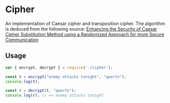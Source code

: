 # Cipher

An implementation of Caesar cipher and transposition cipher.
The algorithm is deduced from the following source:
[Enhancing the Security of Caesar Cipher Substitution
Method using a Randomized Approach for more Secure
Communication](https://arxiv.org/pdf/1512.05483.pdf)

## Usage

```js
var { encrypt, decrypt } = require('./cipher');

const t = encrypt("enemy attacks tonight", "qwertn");
console.log(t);

const r = decrypt(t, "qwertn");
console.log(r); // => enemy attacks tonight
```
